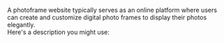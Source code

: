 A photoframe website typically serves as an online platform where users can create and customize digital photo frames to display their photos elegantly.<br> Here's a description you might use:

